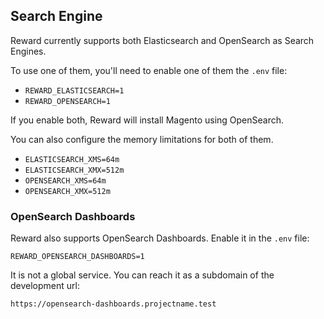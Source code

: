 ## Search Engine

Reward currently supports both Elasticsearch and OpenSearch as Search Engines.

To use one of them, you'll need to enable one of them the `.env` file:

* `REWARD_ELASTICSEARCH=1`
* `REWARD_OPENSEARCH=1`

If you enable both, Reward will install Magento using OpenSearch.

You can also configure the memory limitations for both of them.

* `ELASTICSEARCH_XMS=64m`
* `ELASTICSEARCH_XMX=512m`
* `OPENSEARCH_XMS=64m`
* `OPENSEARCH_XMX=512m`

### OpenSearch Dashboards

Reward also supports OpenSearch Dashboards. Enable it in the `.env` file:

```
REWARD_OPENSEARCH_DASHBOARDS=1
```

It is not a global service. You can reach it as a subdomain of the development url:

`https://opensearch-dashboards.projectname.test`
